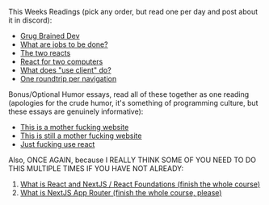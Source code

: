 This Weeks Readings (pick any order, but read one per day and post about it in discord):

- [Grug Brained Dev](https://grugbrain.dev/)
- [What are jobs to be done?](https://jtbd.info/2-what-is-jobs-to-be-done-jtbd-796b82081cca)
- [The two reacts](https://overreacted.io/the-two-reacts/)
- [React for two computers](https://overreacted.io/react-for-two-computers/)
- [What does "use client" do?](https://overreacted.io/what-does-use-client-do/)
- [One roundtrip per navigation](https://overreacted.io/one-roundtrip-per-navigation/)


Bonus/Optional Humor essays, read all of these together as one reading (apologies for the crude humor, it's something of programming culture, but these essays are genuinely informative):
- [This is a mother fucking website](https://motherfuckingwebsite.com/)
- [This is still a mother fucking website](http://bettermotherfuckingwebsite.com/)
- [Just fucking use react](https://justfuckingusereact.com/)


Also, ONCE AGAIN, because I REALLY THINK SOME OF YOU NEED TO DO THIS MULTIPLE TIMES IF YOU HAVE NOT ALREADY:

1. [What is React and NextJS / React Foundations (finish the whole course)](https://nextjs.org/learn/react-foundations/what-is-react-and-nextjs)
2. [What is NextJS App Router (finish the whole course, please)](https://nextjs.org/learn/dashboard-app)